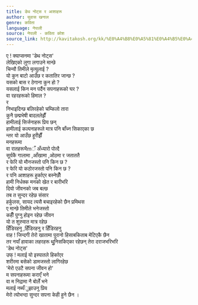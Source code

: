 ```yaml
---
title: डेथ नोट्स र आशाहरू
author: सुवास खनाल
genre: कविता
language: नेपाली
source: नेपाली - कविता कोश
source_link: http://kavitakosh.org/kk/%E0%A4%B8%E0%A5%81%E0%A4%B5%E0%A4%BE%E0%A4%B8_%E0%A4%96%E0%A4%A8%E0%A4%BE%E0%A4%B2
---
```


ए ! क्याप्सनमा 'डेथ नोट्स'  
लेखिएको लुगा लगाउने मान्छे  
चिन्यौ तिमीले मृत्युलाई ?  
यो कुन बाटो आउँछ र कतातिर जान्छ ?  
यसको बास र ठेगाना कुन हो ?  
यसलाई किन मन पर्दैन सपनाहरूको घर ?  
वा रहरहरूको हिमाल ?  
र  
निभाइदिन्छ बलिरहेको चम्किलो तारा  
कुनै छद्मभेषी बादललेझैँ  
हामीलाई सिर्जनाहरू प्रिय छन्  
हामीलाई कल्पनाहरूले मात्र पनि बाँच्न सिकाएका छ  
न्तर यो आउँछ हूरीझैँ  
मनहरूमा  
वा रातहरूभैmँ अँध्यारो पोत्दै  
सूर्यकै गालामा ,आँखामा ,ओठमा र जताततै  
र फेरि यो मौनजस्तो पनि किन छ ?  
र फेरि यो कठोरजस्तो पनि किन छ ?  
र पनि आशाहरू हुर्काएर बस्नेछौँ  
हामी निर्धक्क मनको खेत र बारीभरि  
दियो जीवनको जब बल्छ  
तब त सुन्दर रहेछ संसार  
हर्कुलस, सायद त्यसै बचाइरहेको छैन प्रमिथस  
ए मान्छे तिमीले भनेजस्तो  
कहीँ पुग्नु होइन रहेछ जीवन  
यो त शुरुवात मात्र रहेछ  
हिँडिरहनु ,हिँडिरहनु र हिँडिरहनु  
वाह ! जिन्दगी तेरो खातामा पुरानो हिसाबकिताब मेटिएकै छैन  
तर नयाँ हावाका लहरहरू थुुुनिसकिएका रहेछन् तेरा दराजभरिभरि  
'डेथ नोट्स'  
उफ् ! मलाई यो इस्पातले हिर्काएर  
शरीरमा बसेको डामजस्तो लागिरहेछ  
'मेरो एउटै सपना जीवन हो'  
म सपनाहरूमा कराएँ भने  
वा म निद्रामा नै बोलेँ भने  
मलाई नब्यँुझाउनु प्रिय  
मेरो त्योभन्दा सुन्दर सपना केही हुने छैन ।
